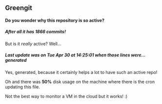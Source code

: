 ## Greengit

#### Do you wonder why this repository is so active?

##### After all it has 1866 commits!

But is it *really* active? Well...

##### Last update was on Tue Apr 30 at 14:25:01 when those lines were... generated

Yes, generated, because it certainly helps a lot to have such an active repo!

Oh and there was **50%** disk usage on the machine
where there is the cron updating this file.

Not the best way to monitor a VM in the cloud but it works! :)
